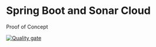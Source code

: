 # Spring Boot and Sonar Cloud

Proof of Concept

[![Quality gate](https://sonarcloud.io/api/project_badges/quality_gate?project=ahincho-spring-boot-sonar-cloud)](https://sonarcloud.io/summary/new_code?id=ahincho-spring-boot-sonar-cloud)
